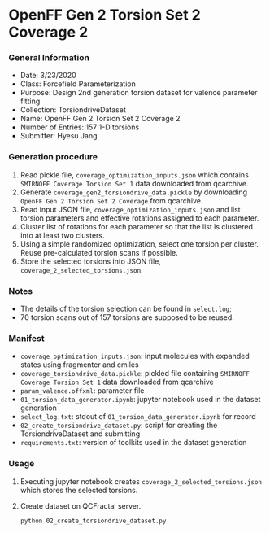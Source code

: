 # OpenFF Gen 2 Torsion Set 2 Coverage 2

### General Information
 - Date: 3/23/2020
 - Class: Forcefield Parameterization
 - Purpose: Design 2nd generation torsion dataset for valence parameter fitting
 - Collection: TorsiondriveDataset
 - Name: OpenFF Gen 2 Torsion Set 2 Coverage 2
 - Number of Entries: 157 1-D torsions 
 - Submitter: Hyesu Jang

### Generation procedure

1. Read pickle file, `coverage_optimization_inputs.json` which contains `SMIRNOFF Coverage Torsion Set 1` data downloaded from qcarchive.
2. Generate `coverage_gen2_torsiondrive_data.pickle` by downloading `OpenFF Gen 2 Torsion Set 2 Coverage`  from qcarchive.
3. Read input JSON file, `coverage_optimization_inputs.json` and list torsion parameters and effective rotations assigned to each parameter.
4. Cluster list of rotations for each parameter so that the list is clustered into at least two clusters. 
5. Using a simple randomized optimization, select one torsion per cluster. Reuse pre-calculated torsion scans if possible. 
6. Store the selected torsions into JSON file, `coverage_2_selected_torsions.json`.

### Notes

 - The details of the torsion selection can be found in `select.log`;
 - 70 torsion scans out of 157 torsions are supposed to be reused. 

### Manifest

 - `coverage_optimization_inputs.json`: input molecules with expanded states using fragmenter and cmiles 
 - `coverage_torsiondrive_data.pickle`: pickled file containing `SMIRNOFF Coverage Torsion Set 1` data downloaded from qcarchive 
 - `param_valence.offxml`: parameter file 
 - `01_torsion_data_generator.ipynb`: jupyter notebook used in the dataset generation
 - `select_log.txt`: stdout of `01_torsion_data_generator.ipynb` for record
 - `02_create_torsiondrive_dataset.py`: script for creating the TorsiondriveDataset and submitting
 - `requirements.txt`: version of toolkits used in the dataset generation


### Usage

1. Executing jupyter notebook creates `coverage_2_selected_torsions.json` which stores the selected torsions.

2. Create dataset on QCFractal server.
    ```
    python 02_create_torsiondrive_dataset.py
    ```
